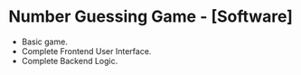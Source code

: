 # Number Guessing Game  - [Software]
- Basic game.
- Complete Frontend User Interface.
- Complete Backend Logic.
